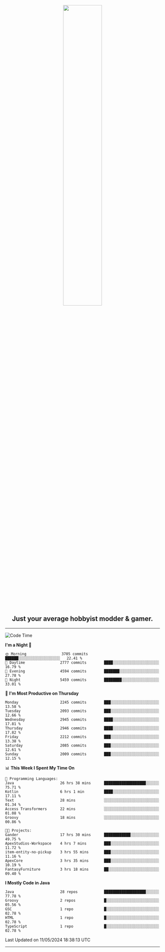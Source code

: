 <div align="center">
  <a href="https://apexmodder.xyz/"><img width="50%" height="50%" src="https://i.imgur.com/pc4HkGz.png"></a>
</div>
<h2 align="center">Just your average hobbyist modder & gamer.</h2>

---

<!--START_SECTION:waka-->
![Code Time](http://img.shields.io/badge/Code%20Time-1%2C222%20hrs%2012%20mins-blue)

**I'm a Night 🦉** 

```text
🌞 Morning                3705 commits        ██████░░░░░░░░░░░░░░░░░░░   22.41 % 
🌆 Daytime                2777 commits        ████░░░░░░░░░░░░░░░░░░░░░   16.79 % 
🌃 Evening                4594 commits        ███████░░░░░░░░░░░░░░░░░░   27.78 % 
🌙 Night                  5459 commits        ████████░░░░░░░░░░░░░░░░░   33.01 % 
```
📅 **I'm Most Productive on Thursday** 

```text
Monday                   2245 commits        ███░░░░░░░░░░░░░░░░░░░░░░   13.58 % 
Tuesday                  2093 commits        ███░░░░░░░░░░░░░░░░░░░░░░   12.66 % 
Wednesday                2945 commits        ████░░░░░░░░░░░░░░░░░░░░░   17.81 % 
Thursday                 2946 commits        ████░░░░░░░░░░░░░░░░░░░░░   17.82 % 
Friday                   2212 commits        ███░░░░░░░░░░░░░░░░░░░░░░   13.38 % 
Saturday                 2085 commits        ███░░░░░░░░░░░░░░░░░░░░░░   12.61 % 
Sunday                   2009 commits        ███░░░░░░░░░░░░░░░░░░░░░░   12.15 % 
```


📊 **This Week I Spent My Time On** 

```text
💬 Programming Languages: 
Java                     26 hrs 38 mins      ███████████████████░░░░░░   75.71 % 
Kotlin                   6 hrs 1 min         ████░░░░░░░░░░░░░░░░░░░░░   17.11 % 
Text                     28 mins             ░░░░░░░░░░░░░░░░░░░░░░░░░   01.34 % 
Access Transformers      22 mins             ░░░░░░░░░░░░░░░░░░░░░░░░░   01.08 % 
Groovy                   18 mins             ░░░░░░░░░░░░░░░░░░░░░░░░░   00.86 % 

🐱‍💻 Projects: 
Gander                   17 hrs 30 mins      ████████████░░░░░░░░░░░░░   49.75 % 
ApexStudios-Workspace    4 hrs 7 mins        ███░░░░░░░░░░░░░░░░░░░░░░   11.72 % 
item-entity-no-pickup    3 hrs 55 mins       ███░░░░░░░░░░░░░░░░░░░░░░   11.16 % 
ApexCore                 3 hrs 35 mins       ███░░░░░░░░░░░░░░░░░░░░░░   10.19 % 
FantasyFurniture         3 hrs 18 mins       ██░░░░░░░░░░░░░░░░░░░░░░░   09.40 % 
```

**I Mostly Code in Java** 

```text
Java                     28 repos            ███████████████████░░░░░░   77.78 % 
Groovy                   2 repos             █░░░░░░░░░░░░░░░░░░░░░░░░   05.56 % 
GSC                      1 repo              █░░░░░░░░░░░░░░░░░░░░░░░░   02.78 % 
HTML                     1 repo              █░░░░░░░░░░░░░░░░░░░░░░░░   02.78 % 
TypeScript               1 repo              █░░░░░░░░░░░░░░░░░░░░░░░░   02.78 % 
```




 Last Updated on 11/05/2024 18:38:13 UTC
<!--END_SECTION:waka-->

---
